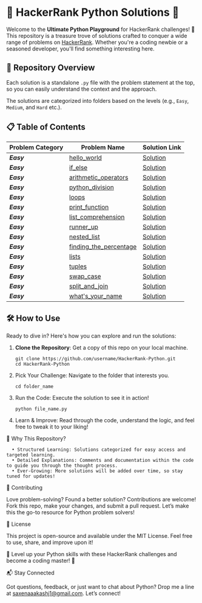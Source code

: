 # 🚀 HackerRank Python Solutions 🚀

Welcome to the **Ultimate Python Playground** for HackerRank challenges! 🎉 This repository is a treasure trove of solutions crafted to conquer a wide range of problems on [HackerRank](https://www.hackerrank.com/). Whether you're a coding newbie or a seasoned developer, you'll find something interesting here.

## 📁 Repository Overview

Each solution is a standalone `.py` file with the problem statement at the top, so you can easily understand the context and the approach.

The solutions are categorized into folders based on the levels (e.g., `Easy`, `Medium`, and `Hard` etc.).

## 📋 Table of Contents

| Problem Category | Problem Name                                                                                      | Solution Link                                                                                                                |
| ---------------- | ------------------------------------------------------------------------------------------------- | ---------------------------------------------------------------------------------------------------------------------------- |
| **_Easy_**       | [hello_world](https://www.hackerrank.com/challenges/py-hello-world/problem)                       | [Solution](https://github.com/saxenaaakashj1/HackerRank-Python/blob/master/1.hello_world/hello_world.py)                     |
| **_Easy_**       | [if_else](https://www.hackerrank.com/challenges/py-if-else/problem)                               | [Solution](https://github.com/saxenaaakashj1/HackerRank-Python/blob/master/2.if_else/if_else.py)                             |
| **_Easy_**       | [arithmetic_operators](https://www.hackerrank.com/challenges/python-arithmetic-operators/problem) | [Solution](https://github.com/saxenaaakashj1/HackerRank-Python/blob/master/3.arithmetic_operators/arithmetic_operator.py)    |
| **_Easy_**       | [python_division](https://www.hackerrank.com/challenges/python-division/problem)                  | [Solution](https://github.com/saxenaaakashj1/HackerRank-Python/blob/master/4.python_division/python_division.py)             |
| **_Easy_**       | [loops](https://www.hackerrank.com/challenges/python-loops/problem)                               | [Solution](https://github.com/saxenaaakashj1/HackerRank-Python/blob/master/5.loops/loops.py)                                 |
| **_Easy_**       | [print_function](https://www.hackerrank.com/challenges/python-print/problem)                      | [Solution](https://github.com/saxenaaakashj1/HackerRank-Python/blob/master/6.print_function/print_function.py)               |
| **_Easy_**       | [list_comprehension](https://www.hackerrank.com/challenges/list-comprehensions/problem)           | [Solution](https://github.com/saxenaaakashj1/HackerRank-Python/blob/master/7.list_comprehension/list_comprehension.py)       |
| **_Easy_**       | [runner_up](https://www.hackerrank.com/challenges/find-second-maximum-number-in-a-list/problem)   | [Solution](https://github.com/saxenaaakashj1/HackerRank-Python/blob/master/8.runner_up/runner_up.py)                         |
| **_Easy_**       | [nested_list](https://www.hackerrank.com/challenges/nested-list/problem)                          | [Solution](https://github.com/saxenaaakashj1/HackerRank-Python/blob/master/9.nested_list/nested_list.py)                     |
| **_Easy_**       | [finding_the_percentage](https://www.hackerrank.com/challenges/finding-the-percentage/problem)    | [Solution](https://github.com/saxenaaakashj1/HackerRank-Python/blob/master/finding_the_percentage/finding_the_percentage.py) |
| **_Easy_**       | [lists](https://www.hackerrank.com/challenges/python-lists/problem)                               | [Solution](https://github.com/saxenaaakashj1/HackerRank-Python/blob/master/lists/lists.py)                                   |
| **_Easy_**       | [tuples](https://www.hackerrank.com/challenges/python-tuples/problem)                             | [Solution](https://github.com/saxenaaakashj1/HackerRank-Python/blob/master/tuples/tuples.py)                                 |
| **_Easy_**       | [swap_case](https://www.hackerrank.com/challenges/swap-case/problem)                              | [Solution](https://github.com/saxenaaakashj1/HackerRank-Python/blob/master/swap_case/swap_case.py)                           |
| **_Easy_**       | [split_and_join](https://www.hackerrank.com/challenges/python-string-split-and-join/problem)      | [Solution](https://github.com/saxenaaakashj1/HackerRank-Python/blob/master/split_and_join/split_and_join.py)                 |
| **_Easy_**       | [what's_your_name](https://www.hackerrank.com/challenges/whats-your-name/problem)                 | [Solution](https://github.com/saxenaaakashj1/HackerRank-Python/blob/master/what's_your_name/what's_your_name.py)             |

## 🛠️ How to Use

Ready to dive in? Here's how you can explore and run the solutions:

1. **Clone the Repository**: Get a copy of this repo on your local machine.

   ```
   git clone https://github.com/username/HackerRank-Python.git
   cd HackerRank-Python
   ```

2. Pick Your Challenge: Navigate to the folder that interests you.

   ```
   cd folder_name
   ```

3. Run the Code: Execute the solution to see it in action!

   ```
   python file_name.py
   ```

4. Learn & Improve: Read through the code, understand the logic, and feel free to tweak it to your liking!

🎯 Why This Repository?

      • Structured Learning: Solutions categorized for easy access and targeted learning.
      • Detailed Explanations: Comments and documentation within the code to guide you through the thought process.
      • Ever-Growing: More solutions will be added over time, so stay tuned for updates!

🤝 Contributing

Love problem-solving? Found a better solution? Contributions are welcome! Fork this repo, make your changes, and submit a pull request. Let’s make this the go-to resource for Python problem solvers!

📜 License

This project is open-source and available under the MIT License. Feel free to use, share, and improve upon it!

🚀 Level up your Python skills with these HackerRank challenges and become a coding master! 🚀

📬 Stay Connected

Got questions, feedback, or just want to chat about Python? Drop me a line at saxenaaakashj1@gmail.com. Let’s connect!
